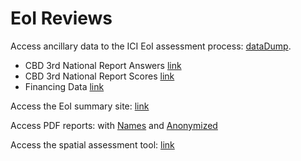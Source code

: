 # EoI Reviews

Access ancillary data to the ICI EoI assessment process: [dataDump](https://github.com/inclusiveconservationinitiative/ICIReview/tree/master/dataDump).
- CBD 3rd National Report Answers [link](https://github.com/inclusiveconservationinitiative/ICIReview/blob/master/dataDump/CBD_3rd_National_Report_Scores.xlsx)
- CBD 3rd National Report Scores [link](https://github.com/inclusiveconservationinitiative/ICIReview/blob/master/dataDump/CBD_3rd_National_Report_Scores.xlsx)
- Financing Data [link](https://indufor.shinyapps.io/ICI_Financing/)

Access the EoI summary site: [link](https://inclusiveconservationinitiative.github.io/ICIReview/index.html)

Access PDF reports: with [Names](https://github.com/inclusiveconservationinitiative/ICIReview/tree/master/docs/Reports/Named) and [Anonymized](https://github.com/inclusiveconservationinitiative/ICIReview/tree/master/docs/Reports/Anonymized)

Access the spatial assessment tool: [link](https://ici.resilienceatlas.org/map?tab=layers&layers=%5B%5D&center=lat%3D3.8642546157214084%26lng%3D47.28515625000001)